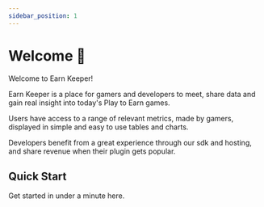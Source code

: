 ```yaml
---
sidebar_position: 1
---
```


# Welcome 👋

Welcome to Earn Keeper!

Earn Keeper is a place for gamers and developers to meet, share data and gain real insight into today's Play to Earn games.

Users have access to a range of relevant metrics, made by gamers, displayed in simple and easy to use tables and charts.

Developers benefit from a great experience through our sdk and hosting, and share revenue when their plugin gets popular.

## Quick Start

Get started in under a minute here.



